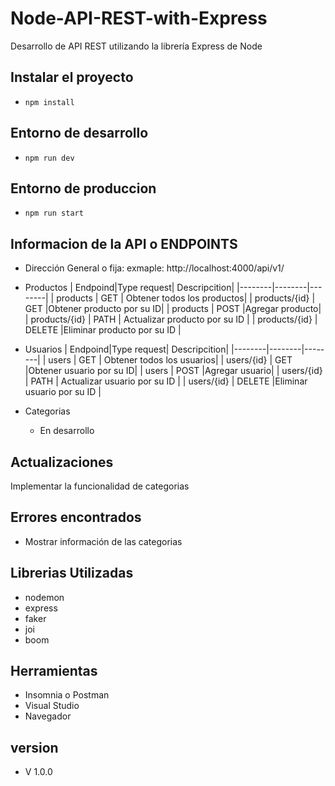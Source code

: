 # Node-API-REST-with-Express
Desarrollo de API REST utilizando la librería Express de Node

## Instalar el proyecto
* ```npm install```
## Entorno de desarrollo
  * ```npm run dev```
## Entorno de produccion
  *  ```npm run start```
## Informacion de la API o ENDPOINTS
  + Dirección General o fija:
    exmaple: http://localhost:4000/api/v1/
  + Productos
    | Endpoind|Type request| Descripcition|
    |--------|--------|--------|
    |    products   |    GET    | Obtener todos los productos|
    |    products/{id}    |    GET    |Obtener producto por su ID|
    |    products    |    POST    |Agregar producto|
    |    products/{id}    |    PATH    | Actualizar producto por su ID |
    |    products/{id}    |    DELETE   |Eliminar producto por su ID  |
  + Usuarios
      | Endpoind|Type request| Descripcition|
    |--------|--------|--------|
    |    users   |    GET    | Obtener todos los usuarios|
    |    users/{id}    |    GET    |Obtener usuario por su ID|
    |    users    |    POST    |Agregar usuario|
    |    users/{id}    |    PATH    | Actualizar usuario por su ID |
    |    users/{id}    |    DELETE   |Eliminar usuario por su ID  |
   
  + Categorias
    * En desarrollo
## Actualizaciones
  Implementar la funcionalidad de categorias
## Errores encontrados
  * Mostrar información de las categorias
## Librerias Utilizadas
* nodemon
* express
* faker
* joi
* boom
## Herramientas
  * Insomnia o Postman
  * Visual Studio
  * Navegador
## version
  * V 1.0.0
